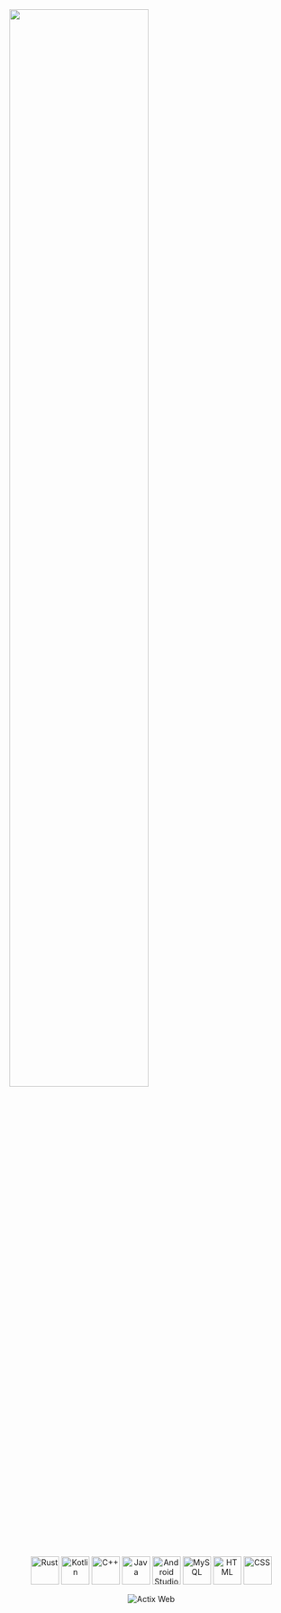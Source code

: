 
<a href="https://github.com/YOUR_GITHUB_USERNAME">
   <img src="https://github.com/sunface/sunface/blob/master/assets/ferris.gif" align="" width="70%"/>
</a>




<p align="center">
  <img src="https://skillicons.dev/icons?i=rust" height="50" alt="Rust"/>
  <img src="https://skillicons.dev/icons?i=kotlin" height="50" alt="Kotlin"/>
  <img src="https://skillicons.dev/icons?i=cpp" height="50" alt="C++"/>
  <img src="https://skillicons.dev/icons?i=java" height="50" alt="Java"/>
  <img src="https://skillicons.dev/icons?i=androidstudio" height="50" alt="Android Studio"/>
  <img src="https://skillicons.dev/icons?i=mysql" height="50" alt="MySQL"/>
  <img src="https://skillicons.dev/icons?i=html" height="50" alt="HTML"/>
  <img src="https://skillicons.dev/icons?i=css" height="50" alt="CSS"/>
</p>

<p align="center">
  <img src="https://img.shields.io/badge/Backend-Actix%20Web-blue?style=for-the-badge&logo=rust&logoColor=white" alt="Actix Web"/>
</p>
